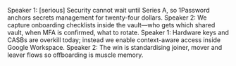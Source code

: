 Speaker 1: [serious] Security cannot wait until Series A, so 1Password anchors secrets management for twenty-four dollars.
Speaker 2: We capture onboarding checklists inside the vault—who gets which shared vault, when MFA is confirmed, what to rotate.
Speaker 1: Hardware keys and CASBs are overkill today; instead we enable context-aware access inside Google Workspace.
Speaker 2: The win is standardising joiner, mover and leaver flows so offboarding is muscle memory.
